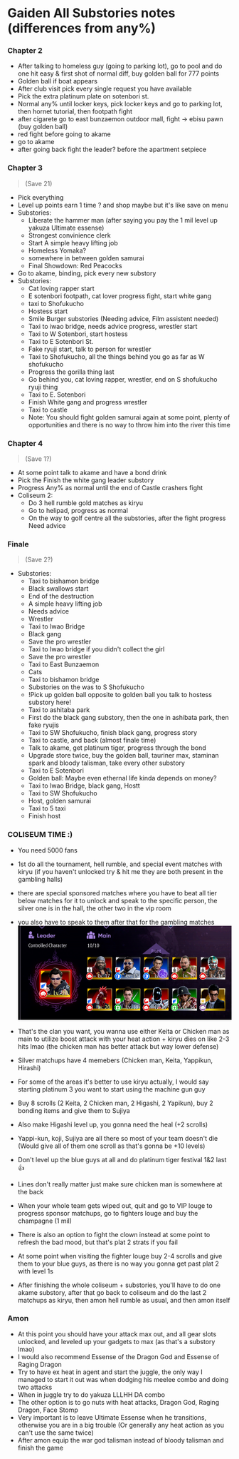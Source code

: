 # Gaiden All Substories notes (differences from any%)
### Chapter 2
- After talking to homeless guy (going to parking lot), go to pool and do one hit easy & first shot of normal diff, buy golden ball for 777 points
- Golden ball if boat appears
- After club visit pick every single request you have available
- Pick the extra platinum plate on sotenbori st.
- Normal any% until locker keys, pick locker keys and go to parking lot, then hornet tutorial, then footpath fight
- after cigarete go to east bunzaemon outdoor mall, fight -> ebisu pawn (buy golden ball)
- red fight before going to akame
- go to akame
- after going back fight the leader? before the apartment setpiece

### Chapter 3
> (Save 21)
- Pick everything
- Level up points earn 1 time ? and shop maybe but it's like save on menu
- Substories: 
    - Liberate the hammer man (after saying you pay the 1 mil level up yakuza Ultimate essense)
    - Strongest convinience clerk
    - Start A simple heavy lifting job
    - Homeless Yomaka?
    - somewhere in between golden samurai
    - Final Showdown: Red Peacocks
- Go to akame, binding, pick every new substory
- Substories:
    - Cat loving rapper start
    - E sotenbori footpath, cat lover progress fight, start white gang
    - taxi to Shofukucho
    - Hostess start
    - Smile Burger substories (Needing advice, Film assistent needed)
    - Taxi to iwao bridge, needs advice progress, wrestler start
    - Taxi to W Sotenbori, start hostess
    - Taxi to E Sotenbori St.
    - Fake ryuji start, talk to person for wrestler
    - Taxi to Shofukucho, all the things behind you go as far as W shofukucho
    - Progress the gorilla thing last
    - Go behind you, cat loving rapper, wrestler, end on S shofukucho ryuji thing
    - Taxi to E. Sotenbori
    - Finish White gang and progress wrestler
    - Taxi to castle
    - Note: You should fight golden samurai again at some point, plenty of opportunities and there is no way to throw him into the river this time

### Chapter 4
> (Save 1?)
- At some point talk to akame and have a bond drink
- Pick the Finish the white gang leader substory
- Progress Any% as normal until the end of Castle crashers fight
- Coliseum 2:
    - Do 3 hell rumble gold matches as kiryu
    - Go to helipad, progress as normal
    - On the way to golf centre all the substories, after the fight progress Need advice

### Finale
> (Save 2?)
- Substories:
    - Taxi to bishamon bridge
    - Black swallows start
    - End of the destruction
    - A simple heavy lifting job
    - Needs advice
    - Wrestler
    - Taxi to Iwao Bridge
    - Black gang
    - Save the pro wrestler
    - Taxi to Iwao bridge if you didn't collect the girl
    - Save the pro wrestler
    - Taxi to East Bunzaemon
    - Cats
    - Taxi to bishamon bridge
    - Substories on the was to S Shofukucho
    - !Pick up golden ball opposite to golden ball you talk to hostess substory here!
    - Taxi to ashitaba park
    - First do the black gang substory, then the one in ashibata park, then fake ryujis
    - Taxi to SW Shofukucho, finish black gang, progress story
    - Taxi to castle, and back (almost finale time)
    - Talk to akame, get platinum tiger, progress through the bond
    - Upgrade store twice, buy the golden ball, tauriner max, staminan spark and bloody talisman, take every other substory
    - Taxi to E Sotenbori
    - Golden ball: Maybe even ethernal life kinda depends on money?
    - Taxi to Iwao Bridge, black gang, Hostt
    - Taxi to SW Shofukucho
    - Host, golden samurai
    - Taxi to 5 taxi
    - Finish host
### COLISEUM TIME :)
- You need 5000 fans
- 1st do all the tournament, hell rumble, and special event matches with kiryu (if you haven't unlocked try & hit me they are both present in the gambling halls)
- there are special sponsored matches where you have to beat all tier below matches for it to unlock and speak to the specific person, the silver one is in the hall, the other two in the vip room
- you also have to speak to them after that for the gambling matches
![The clan you want](image-1.png)
- That's the clan you want, you wanna use either Keita or Chicken man as main to utilize boost attack with your heat action + kiryu dies on like 2-3 hits lmao (the chicken man has better attack but way lower defense)
- Silver matchups have 4 memebers (Chicken man, Keita, Yappikun, Hirashi)
- For some of the areas it's better to use kiryu actually, I would say starting platinum 3 you want to start using the machine gun guy
- Buy 8 scrolls (2 Keita, 2 Chicken man, 2 Higashi, 2 Yapikun), buy 2 bonding items and give them to Sujiya
- Also make Higashi level up, you gonna need the heal (+2 scrolls)
- Yappi-kun, koji, Sujiya are all there so most of your team doesn't die (Would give all of them one scroll as that's gonna be +10 levels)
- Don't level up the blue guys at all and do platinum tiger festival 1&2 last 👍
- Lines don't really matter just make sure chicken man is somewhere at the back
- When your whole team gets wiped out, quit and go to VIP louge to progress sponsor matchups, go to fighters louge and buy the champagne (1 mil)
- There is also an option to fight the clown instead at some point to refresh the bad mood, but that's plat 2 strats if you fail
- At some point when visiting the fighter louge buy 2-4 scrolls and give them to your blue guys, as there is no way you gonna get past plat 2 with level 1s

- After finishing the whole coliseum + substories, you'll have to do one akame substory, after that go back to coliseum and do the last 2 matchups as kiryu, then amon hell rumble as usual, and then amon itself

### Amon
- At this point you should have your attack max out, and all gear slots unlocked, and leveled up your gadgets to max (as that's a substory lmao)
- I would also recommend Essense of the Dragon God and Essense of Raging Dragon
- Try to have ex heat in agent and start the juggle, the only way I managed to start it out was when dodging his meelee combo and doing two attacks
- When in juggle try to do yakuza LLLHH DA combo
- The other option is to go nuts with heat attacks, Dragon God, Raging Dragon, Face Stomp
- Very important is to leave Ultimate Essense when he transitions, otherwise you are in a big trouble (Or generally any heat action as you can't use the same twice)
- After amon equip the war god talisman instead of bloody talisman and finish the game